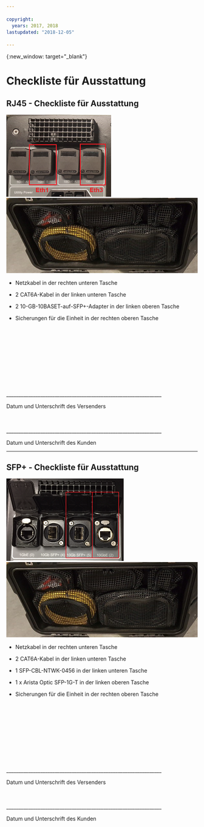 ```yaml
---

copyright:
  years: 2017, 2018
lastupdated: "2018-12-05"

---
```

{:new_window: target="_blank"}

# Checkliste für Ausstattung

## RJ45 - Checkliste für Ausstattung

![RJ45-Ports](/images/RJ45Ports.png)
![Ausstattung der Einheiten für Mass Data Migration](/images/MDMDeviceInventory.png)



-	Netzkabel in der rechten unteren Tasche

-	2 CAT6A-Kabel in der linken unteren Tasche

-	2 10-GB-10BASET-auf-SFP+-Adapter in der linken oberen Tasche

-	Sicherungen für die Einheit in der rechten oberen Tasche

   
   
</br> 
</br> 
</br> 
</br> 
</br> 
</br> 
</br> 
</br> 
</hr> 
</br> 
</hr>    
</br> 
________________________________________________________________ 

Datum und Unterschrift des Versenders


</br> 
</hr>
</br> 
________________________________________________________________ 

Datum und Unterschrift des Kunden




<hr>

## SFP+ - Checkliste für Ausstattung

![SFP-Ports](/images/SFP+Ports.png)
![Ausstattung der Einheiten für Mass Data Migration](/images/MDMDeviceInventory.png)


-	Netzkabel in der rechten unteren Tasche

-	2 CAT6A-Kabel in der linken unteren Tasche

-	1 SFP-CBL-NTWK-0456 in der linken unteren Tasche

- 1 x Arista Optic SFP-1G-T in der linken oberen Tasche

-	Sicherungen für die Einheit in der rechten oberen Tasche

   
   
</br> 
</br> 
</br> 
</br> 
</br> 
</br> 
</br> 
</br> 
</hr> 
</br> 
</hr>    
</br> 
________________________________________________________________ 

Datum und Unterschrift des Versenders


</br> 
</hr>
</br> 
________________________________________________________________ 

Datum und Unterschrift des Kunden
